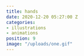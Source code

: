 ```yaml
---
title: hands
date: 2020-12-20 05:27:00 Z
categories:
- illustrations
- animations
position: 9
image: "/uploads/one.gif"
---
```


